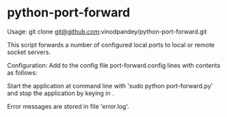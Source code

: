 python-port-forward
===================

Usage: 
git clone git@github.com:vinodpandey/python-port-forward.git


This script forwards a number of configured local ports to local or remote socket servers.

Configuration:
Add to the config file port-forward.config lines with contents as follows:

<local incoming port> <dest hostname> <dest port>

Start the application at command line with 'sudo python port-forward.py' and stop the application by keying in <ctrl-c>.

Error messages are stored in file 'error.log'.
